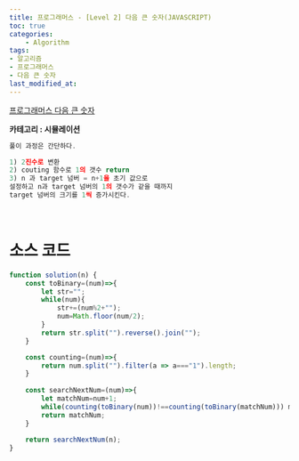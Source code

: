 ```yaml
---
title: 프로그래머스 - [Level 2] 다음 큰 숫자(JAVASCRIPT)
toc: true
categories:	
    - Algorithm
tags:
- 알고리즘
- 프로그래머스
- 다음 큰 숫자
last_modified_at: 
---
```


[프로그래머스 다음 큰 숫자](https://programmers.co.kr/learn/courses/30/lessons/12911) 

**카테고리 : 시뮬레이션**

```javascript
풀이 과정은 간단하다.

1) 2진수로 변환
2) couting 함수로 1의 갯수 return
3) n 과 target 넘버 = n+1을 초기 값으로
설정하고 n과 target 넘버의 1의 갯수가 같을 때까지
target 넘버의 크기를 1씩 증가시킨다.
```



<br/>

# 소스 코드

```javascript
function solution(n) {
    const toBinary=(num)=>{
        let str="";
        while(num){
            str+=(num%2+"");
            num=Math.floor(num/2);
        }
        return str.split("").reverse().join("");
    }

    const counting=(num)=>{
        return num.split("").filter(a => a==="1").length;
    }
    
    const searchNextNum=(num)=>{
        let matchNum=num+1;
        while(counting(toBinary(num))!==counting(toBinary(matchNum))) matchNum++;
        return matchNum;
    }
    
    return searchNextNum(n);
}
```

<br/>



